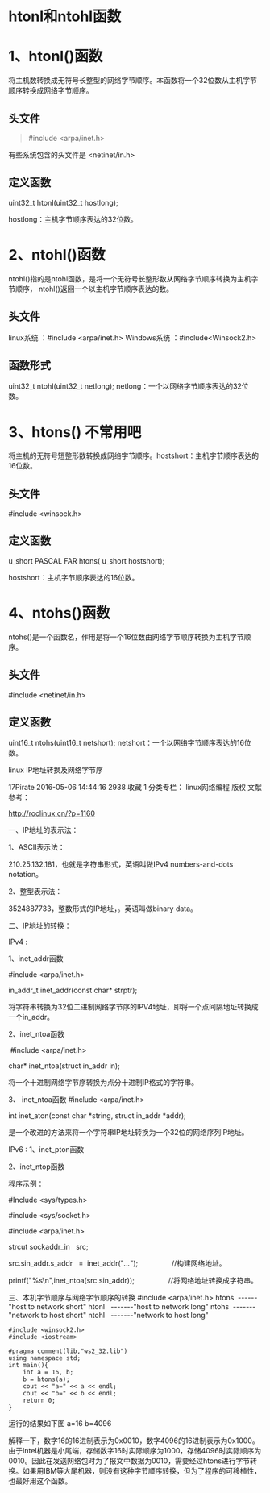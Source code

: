 # htonl和ntohl函数

# 1、htonl()函数
将主机数转换成无符号长整型的网络字节顺序。本函数将一个32位数从主机字节顺序转换成网络字节顺序。

## 头文件 
>#include <arpa/inet.h>

有些系统包含的头文件是 <netinet/in.h>

## 定义函数
uint32_t htonl(uint32_t hostlong);

hostlong：主机字节顺序表达的32位数。

# 2、ntohl()函数
ntohl()指的是ntohl函数，是将一个无符号长整形数从网络字节顺序转换为主机字节顺序， ntohl()返回一个以主机字节顺序表达的数。

##  头文件
linux系统 ：#include <arpa/inet.h>
Windows系统 ：#include<Winsock2.h>

## 函数形式
uint32_t ntohl(uint32_t netlong);
netlong：一个以网络字节顺序表达的32位数。

# 3、htons() 不常用吧
将主机的无符号短整形数转换成网络字节顺序。hostshort：主机字节顺序表达的16位数。

## 头文件
#include <winsock.h>

## 定义函数
u_short PASCAL FAR htons( u_short hostshort);

hostshort：主机字节顺序表达的16位数。

# 4、ntohs()函数
ntohs()是一个函数名，作用是将一个16位数由网络字节顺序转换为主机字节顺序。

## 头文件
#include <netinet/in.h>

## 定义函数
uint16_t ntohs(uint16_t netshort);
netshort：一个以网络字节顺序表达的16位数。

linux IP地址转换及网络字节序

17Pirate 2016-05-06 14:44:16  2938  收藏 1
分类专栏： linux网络编程
版权
文献参考：

http://roclinux.cn/?p=1160



一、IP地址的表示法：

1、ASCII表示法：

210.25.132.181，也就是字符串形式，英语叫做IPv4 numbers-and-dots notation。

2、整型表示法：

3524887733，整数形式的IP地址，。英语叫做binary data。

二、IP地址的转换：

IPv4 :

1、inet_addr函数

#include <arpa/inet.h>

in_addr_t inet_addr(const char* strptr);

将字符串转换为32位二进制网络字节序的IPV4地址，即将一个点间隔地址转换成一个in_addr。

2、inet_ntoa函数

 #include <arpa/inet.h>

char* inet_ntoa(struct in_addr in);

将一个十进制网络字节序转换为点分十进制IP格式的字符串。

3、 inet_ntoa函数
#include <arpa/inet.h>

int inet_aton(const char *string, struct in_addr *addr);

是一个改进的方法来将一个字符串IP地址转换为一个32位的网络序列IP地址。

IPv6 :
1、inet_pton函数

2、inet_ntop函数

程序示例：

#Include <sys/types.h>

#include <sys/socket.h>

#include <arpa/inet.h>

strcut sockaddr_in   src;

src.sin_addr.s_addr   =  inet_addr("*.*.*.*");                 //构建网络地址。

printf("%s\n",inet_ntoa(src.sin_addr));                 //将网络地址转换成字符串。

三、本机字节顺序与网络字节顺序的转换
#include <arpa/inet.h>
htons  ------"host to network short"
htonl   -------"host to network long"
ntohs  -------"network to host short"
ntohl   -------"network to host long"

```
#include <winsock2.h>
#include <iostream>
 
#pragma comment(lib,"ws2_32.lib") 
using namespace std;
int main(){
    int a = 16, b;
    b = htons(a);
    cout << "a=" << a << endl;
    cout << "b=" << b << endl;
    return 0;
}
```
运行的结果如下图
a=16
b=4096

解释一下，数字16的16进制表示为0x0010，数字4096的16进制表示为0x1000。 由于Intel机器是小尾端，存储数字16时实际顺序为1000，存储4096时实际顺序为0010。因此在发送网络包时为了报文中数据为0010，需要经过htons进行字节转换。如果用IBM等大尾机器，则没有这种字节顺序转换，但为了程序的可移植性，也最好用这个函数。


